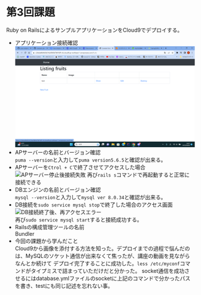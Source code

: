 # 第3回課題  
Ruby on RailsによるサンプルアプリケーションをCloud9でデプロイする。  
- アプリケーション接続確認  
![test作成成功](/pict03/test作成成功.png)  
- APサーバーの名前とバージョン確認  
```puma --version```と入力して```puma version5.6.5```と確認が出来る。  
- APサーバーを```Ctrol + C```で終了させてアクセスした場合 
 ![APサーバー停止後接続失敗](/pict03/APサーバー停止後接続失敗.png)
再び```rails s```コマンドで再起動すると正常に接続できる  
- DBエンジンの名前とバージョン確認  
```mysql --version```と入力して```mysql ver 8.0.34```と確認が出来る。  
- DB接続を```sudo service mysql stop```で終了した場合のアクセス画面  
![DB接続終了後、再アクセスエラー](pict03/DB接続終了後、再アクセスエラー.png)  
再び```sudo service mysql start```すると接続成功する。  
- Railsの構成管理ツールの名前  
 Bundler  
- 今回の課題から学んだこと  
Cloud9から画像を添付する方法を知った。デプロイまでの過程で悩んだのは、MySQLのソケット通信が出来なくて焦ったが、講座の動画を見ながらなんとか続けて
デプロイ完了することに成功した。```less /etc/myconf```コマンドがタイプミスで詰まっていただけだと分かった。
socket通信を成功させるにはdatabase.ymlファイルのsocketに上記のコマンドで分かったパスを書き、testにも同じ記述を忘れない事。
